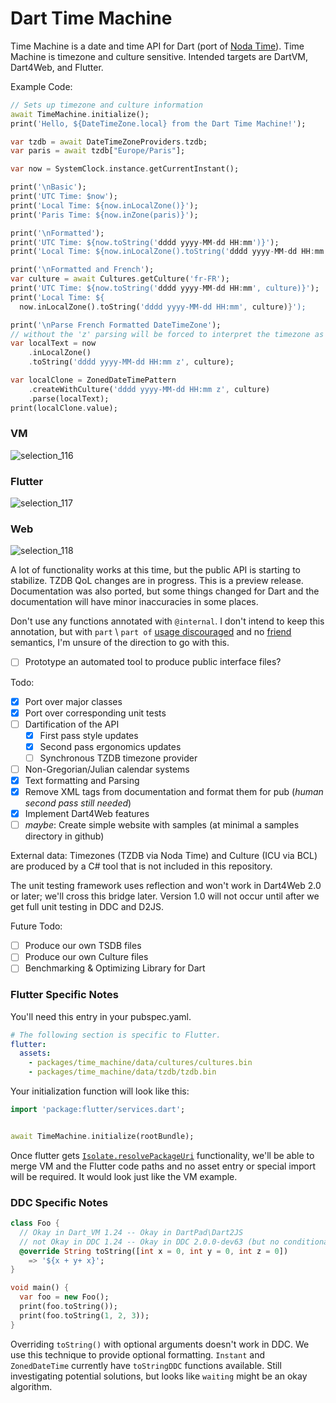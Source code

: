 # Dart Time Machine

Time Machine is a date and time API for Dart (port of [Noda Time](https://www.nodatime.org)).
Time Machine is timezone and culture sensitive. Intended targets are DartVM, Dart4Web, and Flutter.

Example Code:

```dart
// Sets up timezone and culture information
await TimeMachine.initialize();
print('Hello, ${DateTimeZone.local} from the Dart Time Machine!');

var tzdb = await DateTimeZoneProviders.tzdb;
var paris = await tzdb["Europe/Paris"];

var now = SystemClock.instance.getCurrentInstant();

print('\nBasic');
print('UTC Time: $now');
print('Local Time: ${now.inLocalZone()}');
print('Paris Time: ${now.inZone(paris)}');

print('\nFormatted');
print('UTC Time: ${now.toString('dddd yyyy-MM-dd HH:mm')}');
print('Local Time: ${now.inLocalZone().toString('dddd yyyy-MM-dd HH:mm')}');

print('\nFormatted and French');
var culture = await Cultures.getCulture('fr-FR');
print('UTC Time: ${now.toString('dddd yyyy-MM-dd HH:mm', culture)}');
print('Local Time: ${
  now.inLocalZone().toString('dddd yyyy-MM-dd HH:mm', culture)}');

print('\nParse French Formatted DateTimeZone');
// without the 'z' parsing will be forced to interpret the timezone as UTC
var localText = now
    .inLocalZone()
    .toString('dddd yyyy-MM-dd HH:mm z', culture);

var localClone = ZonedDateTimePattern
    .createWithCulture('dddd yyyy-MM-dd HH:mm z', culture)
    .parse(localText);
print(localClone.value);
```

### VM

![selection_116](https://user-images.githubusercontent.com/7284858/41519375-bcbbc818-7295-11e8-9fd0-de2e8668b105.png)

### Flutter

![selection_117](https://user-images.githubusercontent.com/7284858/41519377-bebbde82-7295-11e8-8f10-d350afd1f746.png)

### Web

![selection_118](https://user-images.githubusercontent.com/7284858/41519378-c058d6a0-7295-11e8-845d-6782f1e7cbbe.png)

A lot of functionality works at this time, but the public API is starting to stabilize. TZDB QoL 
changes are in progress. This is a preview release. Documentation was also ported,
but some things changed for Dart and the documentation will have minor inaccuracies in some places.

Don't use any functions annotated with `@internal`. I don't intend to keep this annotation, but with
`part` \ `part of` [usage discouraged](https://www.dartlang.org/guides/libraries/create-library-packages#organizing-a-library-package)
and no [friend](https://github.com/dart-lang/sdk/issues/22841) semantics, I'm unsure of the direction to go with this.
 - [ ] Prototype an automated tool to produce public interface files?

Todo:
 - [x] Port over major classes
 - [x] Port over corresponding unit tests
 - [ ] Dartification of the API
   - [X] First pass style updates
   - [X] Second pass ergonomics updates
   - [ ] Synchronous TZDB timezone provider
 - [ ] Non-Gregorian/Julian calendar systems
 - [X] Text formatting and Parsing
 - [X] Remove XML tags from documentation and format them for pub (*human second pass still needed*)
 - [X] Implement Dart4Web features
 - [ ] *maybe*: Create simple website with samples (at minimal a samples directory in github)

External data: Timezones (TZDB via Noda Time) and Culture (ICU via BCL) are produced by a C# tool that is not included in this repository.

The unit testing framework uses reflection and won't work in Dart4Web 2.0 
or later; we'll cross this bridge later. Version 1.0 will not occur until after we get full unit testing in DDC and D2JS.

Future Todo:
 - [ ] Produce our own TSDB files
 - [ ] Produce our own Culture files
 - [ ] Benchmarking & Optimizing Library for Dart

### Flutter Specific Notes

You'll need this entry in your pubspec.yaml.

```yaml
# The following section is specific to Flutter.
flutter:
  assets:
    - packages/time_machine/data/cultures/cultures.bin
    - packages/time_machine/data/tzdb/tzdb.bin
```

Your initialization function will look like this:
```dart
import 'package:flutter/services.dart';


await TimeMachine.initialize(rootBundle);
```

Once flutter gets [`Isolate.resolvePackageUri`](https://github.com/flutter/flutter/issues/14815) functionality,
we'll be able to merge VM and the Flutter code paths and no asset entry or special import will be required.
It would look just like the VM example.

### DDC Specific Notes

```dart
class Foo {
  // Okay in Dart_VM 1.24 -- Okay in DartPad\Dart2JS
  // not Okay in DDC 1.24 -- Okay in DDC 2.0.0-dev63 (but no conditional imports? so TimeMachine doesn't work)
  @override String toString([int x = 0, int y = 0, int z = 0]) 
    => '${x + y+ x}';
}

void main() {
  var foo = new Foo();
  print(foo.toString());
  print(foo.toString(1, 2, 3));
}
```

Overriding `toString()` with optional arguments doesn't work in DDC. We use this technique to provide 
optional formatting. `Instant` and `ZonedDateTime` currently have `toStringDDC` functions available. 
Still investigating potential solutions, but looks like `waiting` might be an okay algorithm.
